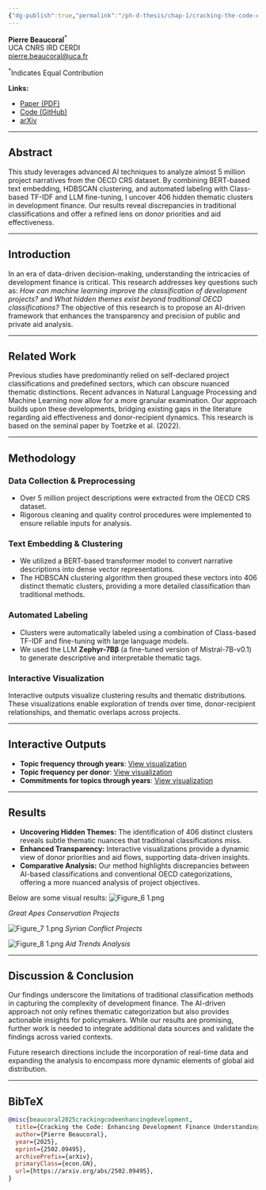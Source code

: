 ```yaml
---
{"dg-publish":true,"permalink":"/ph-d-thesis/chap-1/cracking-the-code-enhancing-development-finance-understanding-with-artificial-intelligence/"}
---
```





**Pierre Beaucoral**<sup>*</sup>  
UCA CNRS IRD CERDI  
[pierre.beaucoral@uca.fr](mailto:pierre.beaucoral@uca.fr)

<sup>*</sup>Indicates Equal Contribution

**Links:**  
- [Paper (PDF)](https://arxiv.org/pdf/2502.09495.pdf)  
- [Code (GitHub)](https://github.com/PierreBeaucoral/ML-clustering-of-development-activities)  
- [arXiv](https://arxiv.org/abs/2502.09495)

---

## Abstract

This study leverages advanced AI techniques to analyze almost 5 million project narratives from the OECD CRS dataset. By combining BERT-based text embedding, HDBSCAN clustering, and automated labeling with Class-based TF-IDF and LLM fine-tuning, I uncover 406 hidden thematic clusters in development finance. Our results reveal discrepancies in traditional classifications and offer a refined lens on donor priorities and aid effectiveness.

---

## Introduction

In an era of data-driven decision-making, understanding the intricacies of development finance is critical. This research addresses key questions such as: *How can machine learning improve the classification of development projects?* and *What hidden themes exist beyond traditional OECD classifications?* The objective of this research is to propose an AI-driven framework that enhances the transparency and precision of public and private aid analysis.

---

## Related Work

Previous studies have predominantly relied on self-declared project classifications and predefined sectors, which can obscure nuanced thematic distinctions. Recent advances in Natural Language Processing and Machine Learning now allow for a more granular examination. Our approach builds upon these developments, bridging existing gaps in the literature regarding aid effectiveness and donor-recipient dynamics. This research is based on the seminal paper by Toetzke et al. (2022).

---

## Methodology

### Data Collection & Preprocessing

- Over 5 million project descriptions were extracted from the OECD CRS dataset.  
- Rigorous cleaning and quality control procedures were implemented to ensure reliable inputs for analysis.

### Text Embedding & Clustering

- We utilized a BERT-based transformer model to convert narrative descriptions into dense vector representations.  
- The HDBSCAN clustering algorithm then grouped these vectors into 406 distinct thematic clusters, providing a more detailed classification than traditional methods.

### Automated Labeling

- Clusters were automatically labeled using a combination of Class-based TF-IDF and fine-tuning with large language models.  
- We used the LLM **Zephyr-7Bβ** (a fine-tuned version of Mistral-7B-v0.1) to generate descriptive and interpretable thematic tags.

### Interactive Visualization

Interactive outputs visualize clustering results and thematic distributions. These visualizations enable exploration of trends over time, donor-recipient relationships, and thematic overlaps across projects.

---

## Interactive Outputs

- **Topic frequency through years**: [View visualization](topics_over_time_visualization.html)  
- **Topic frequency per donor**: [View visualization](topics_per_donor_visualization.html)  
- **Commitments for topics through years**: [View visualization](commitmentyear_plot.html)  

---

## Results

- **Uncovering Hidden Themes:** The identification of 406 distinct clusters reveals subtle thematic nuances that traditional classifications miss.  
- **Enhanced Transparency:** Interactive visualizations provide a dynamic view of donor priorities and aid flows, supporting data-driven insights.  
- **Comparative Analysis:** Our method highlights discrepancies between AI-based classifications and conventional OECD categorizations, offering a more nuanced analysis of project objectives.

Below are some visual results:
![Figure_6 1.png](/img/user/Figure_6%201.png)

*Great Apes Conservation Projects*


![Figure_7 1.png](/img/user/Figure_7%201.png)
*Syrian Conflict Projects*

![Figure_8 1.png](/img/user/Figure_8%201.png)
*Aid Trends Analysis*

---

## Discussion & Conclusion

Our findings underscore the limitations of traditional classification methods in capturing the complexity of development finance. The AI-driven approach not only refines thematic categorization but also provides actionable insights for policymakers. While our results are promising, further work is needed to integrate additional data sources and validate the findings across varied contexts.

Future research directions include the incorporation of real-time data and expanding the analysis to encompass more dynamic elements of global aid distribution.

---

## BibTeX

```bibtex
@misc{beaucoral2025crackingcodeenhancingdevelopment,
  title={Cracking the Code: Enhancing Development Finance Understanding with Artificial Intelligence}, 
  author={Pierre Beaucoral},
  year={2025},
  eprint={2502.09495},
  archivePrefix={arXiv},
  primaryClass={econ.GN},
  url={https://arxiv.org/abs/2502.09495},
}
